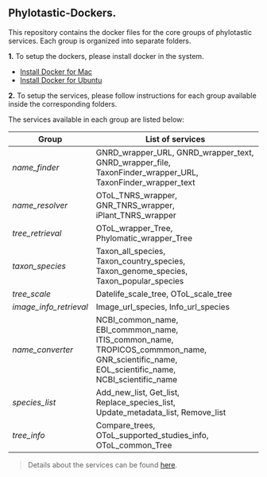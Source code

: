 ## Phylotastic-Dockers. 

This repository contains the docker files for the core groups of phylotastic services. Each group is organized into separate folders. 
  

**1.** To setup the dockers, please install docker in the system.
 - [Install Docker for Mac](https://docs.docker.com/v17.12/docker-for-mac/install/)
 - [Install Docker for Ubuntu](https://docs.docker.com/v17.12/install/linux/docker-ce/ubuntu/)

**2.** To setup the services, please follow instructions for each group available inside the corresponding folders.

The services available in each group are listed below:

| Group      | List of services |
| ----------- | ----------- |
| *name_finder*    | GNRD_wrapper_URL, GNRD_wrapper_text, GNRD_wrapper_file, TaxonFinder_wrapper_URL, TaxonFinder_wrapper_text |
| *name_resolver*  | OToL_TNRS_wrapper, GNR_TNRS_wrapper, iPlant_TNRS_wrapper|
| *tree_retrieval* | OToL_wrapper_Tree, Phylomatic_wrapper_Tree|
| *taxon_species*  | Taxon_all_species, Taxon_country_species, Taxon_genome_species, Taxon_popular_species|
| *tree_scale*     | Datelife_scale_tree, OToL_scale_tree|
| *image_info_retrieval* | Image_url_species, Info_url_species|
| *name_converter* | NCBI_common_name, EBI_commmon_name, ITIS_common_name, TROPICOS_commmon_name, GNR_scientific_name, EOL_scientific_name, NCBI_scientific_name|
| *species_list*   | Add_new_list, Get_list, Replace_species_list, Update_metadata_list, Remove_list|
| *tree_info*   | Compare_trees, OToL_supported_studies_info, OToL_common_Tree|


> Details about the services can be found [here](https://github.com/phylotastic/phylo_services_docs/tree/master/ServiceDescription#servicesdocumentation).


 
